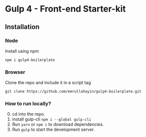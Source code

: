 # Gulp 4 - Front-end Starter-kit

## Installation

### Node
Install using npm

    npm i gulp4-boilerplate


### Browser
Clone the repo and include it in a script tag

    git clone https://github.com/emrullahayin/gulp4-boilerplate.git


### How to run locally?

0. cd into the repo.
1. install gulp-cli `npm i --global gulp-cli`
2. Run `yarn` or `npm i` to download dependencies.
3. Run `gulp` to start the development server.

